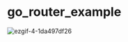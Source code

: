 # go_router_example
 
![ezgif-4-1da497df26](https://user-images.githubusercontent.com/70679949/210785893-c920dd8e-de02-4575-b824-98aac97c89d0.gif)

